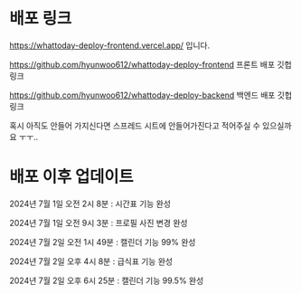 # 배포 링크

https://whattoday-deploy-frontend.vercel.app/ 입니다.

https://github.com/hyunwoo612/whattoday-deploy-frontend 프론트 배포 깃헙 링크

https://github.com/hyunwoo612/whattoday-deploy-backend 백엔드 배포 깃헙 링크

혹시 아직도 안들어 가지신다면 스프레드 시트에 안들어가진다고 적어주실 수 있으실까요 ㅜㅜ..

# 배포 이후 업데이트

2024년 7월 1일 오전 2시 8분 : 시간표 기능 완성

2024년 7월 1일 오전 9시 3분 : 프로필 사진 변경 완성

2024년 7월 2일 오전 1시 49분 : 캘린더 기능 99% 완성

2024년 7월 2일 오후 4시 8분 : 급식표 기능 완성

2024년 7월 2일 오후 6시 25분 : 캘린더 기능 99.5% 완성
